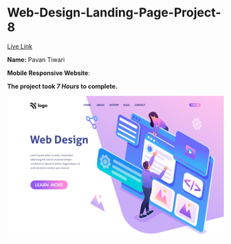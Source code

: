 

# Web-Design-Landing-Page-Project-8
[Live Link](https://web-design-landing-page-project-8-rust.vercel.app/)

**Name:** Pavan Tiwari

**Mobile Responsive Website**:

**The project took ***7 Hours*** to complete.** 


![image](./8.png)
